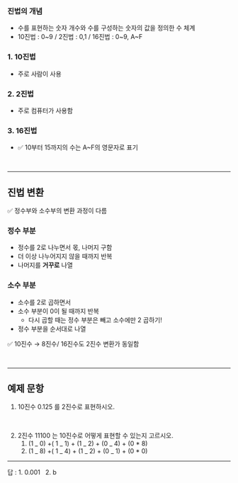 <!-- @format -->

### 진법의 개념

- 수를 표현하는 숫자 개수와 수를 구성하는 숫자의 값을 정의한 수 체계
- 10진법 : 0~9 / 2진법 : 0,1 / 16진법 : 0~9, A~F

### 1. 10진법

- 주로 사람이 사용

### 2. 2진법

- 주로 컴퓨터가 사용함

### 3. 16진법

- ✅ 10부터 15까지의 수는 A~F의 영문자로 표기

</br>

---

## 진법 변환

✅ 정수부와 소수부의 변환 과정이 다름

### 정수 부분

- 정수를 2로 나누면서 몫, 나머지 구함
- 더 이상 나누어지지 않을 때까지 반복
- 나머지를 **거꾸로** 나열

### 소수 부분

- 소수를 2로 곱하면서
- 소수 부분이 0이 될 때까지 반복
  - 다시 곱할 때는 정수 부분은 빼고 소수에만 2 곱하기!
- 정수 부분을 순서대로 나열

✅ 10진수 → 8진수/ 16진수도 2진수 변환가 동일함

</br>

---

## 예제 문항

1. 10진수 0.125 를 2진수로 표현하시오.

</br>

2. 2진수 11100 는 10진수로 어떻게 표현할 수 있는지 고르시오.
   1. (1 _ 0) +( 1 _ 1) + (1 _ 2) + (0 _ 4) + (0 \* 8)
   2. (1 _ 8) +( 1 _ 4) + (1 _ 2) + (0 _ 1) + (0 \* 0)

---

답 : 1. 0.001 &nbsp; 2. b

